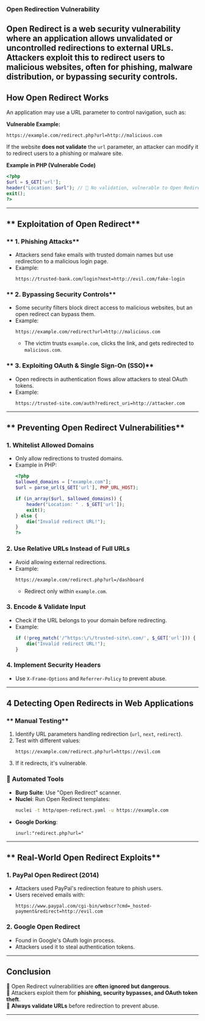 ### **Open Redirection Vulnerability** 
Open Redirect is a web security vulnerability where an application allows unvalidated or uncontrolled redirections to external URLs. Attackers exploit this to redirect users to malicious websites, often for phishing, malware distribution, or bypassing security controls.
---

## How Open Redirect Works  
An application may use a URL parameter to control navigation, such as:  

  **Vulnerable Example:**  
```plaintext
https://example.com/redirect.php?url=http://malicious.com
```
If the website **does not validate** the `url` parameter, an attacker can modify it to redirect users to a phishing or malware site.

  **Example in PHP (Vulnerable Code)**  
```php
<?php
$url = $_GET['url'];
header("Location: $url"); // 🚨 No validation, vulnerable to Open Redirect!
exit();
?>
```

---

## ** Exploitation of Open Redirect**
### ** 1. Phishing Attacks**
- Attackers send fake emails with trusted domain names but use redirection to a malicious login page.  
- Example:  
  ```plaintext
  https://trusted-bank.com/login?next=http://evil.com/fake-login
  ```

### ** 2. Bypassing Security Controls**
- Some security filters block direct access to malicious websites, but an open redirect can bypass them.
- Example:
  ```plaintext
  https://example.com/redirect?url=http://malicious.com
  ```
  - The victim trusts `example.com`, clicks the link, and gets redirected to `malicious.com`.

### ** 3. Exploiting OAuth & Single Sign-On (SSO)**
- Open redirects in authentication flows allow attackers to steal OAuth tokens.
- Example:
  ```
  https://trusted-site.com/auth?redirect_uri=http://attacker.com
  ```

---

## ** Preventing Open Redirect Vulnerabilities**
###  **1. Whitelist Allowed Domains**
- Only allow redirections to trusted domains.
- Example in PHP:
  ```php
  <?php
  $allowed_domains = ["example.com"];
  $url = parse_url($_GET['url'], PHP_URL_HOST);
  
  if (in_array($url, $allowed_domains)) {
      header("Location: " . $_GET['url']);
      exit();
  } else {
      die("Invalid redirect URL!");
  }
  ?>
  ```

###  **2. Use Relative URLs Instead of Full URLs**
- Avoid allowing external redirections.
- Example:
  ```
  https://example.com/redirect.php?url=/dashboard
  ```
  - Redirect only within `example.com`.

###  **3. Encode & Validate Input**
- Check if the URL belongs to your domain before redirecting.
- Example:
  ```php
  if (!preg_match('/^https:\/\/trusted-site\.com/', $_GET['url'])) {
      die("Invalid redirect URL!");
  }
  ```

###  **4. Implement Security Headers**
- Use `X-Frame-Options` and `Referrer-Policy` to prevent abuse.

---

## **4️ Detecting Open Redirects in Web Applications**
### ** Manual Testing**
1. Identify URL parameters handling redirection (`url`, `next`, `redirect`).  
2. Test with different values:
   ```
   https://example.com/redirect.php?url=https://evil.com
   ```
3. If it redirects, it's vulnerable.

### **🔧 Automated Tools**
- **Burp Suite**: Use "Open Redirect" scanner.
- **Nuclei**: Run Open Redirect templates:
  ```sh
  nuclei -t http/open-redirect.yaml -u https://example.com
  ```
- **Google Dorking**:
  ```
  inurl:"redirect.php?url="
  ```

---

## ** Real-World Open Redirect Exploits**
###  **1. PayPal Open Redirect (2014)**
- Attackers used PayPal's redirection feature to phish users.
- Users received emails with:
  ```
  https://www.paypal.com/cgi-bin/webscr?cmd=_hosted-payment&redirect=http://evil.com
  ```

###  **2. Google Open Redirect**
- Found in Google's OAuth login process.
- Attackers used it to steal authentication tokens.

---

## **Conclusion**
🔹 Open Redirect vulnerabilities are **often ignored but dangerous**.  
🔹 Attackers exploit them for **phishing, security bypasses, and OAuth token theft**.  
🔹 **Always validate URLs** before redirection to prevent abuse.  

---
